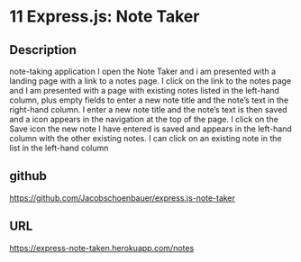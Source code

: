 # 11 Express.js: Note Taker

## Description
 note-taking application
 I open the Note Taker and i am presented with a landing page with a link to a notes page.
 I click on the link to the notes page and I
 am presented with a page with existing notes listed in the left-hand column, plus empty fields to enter a new note title and the note’s text in the right-hand column.
 I enter a new note title and the note’s text is then saved and a
 icon appears in the navigation at the top of the page.
 I click on the Save icon the new note I have entered is saved and appears in the left-hand column with the other existing notes.
 I can click on an existing note in the list in the left-hand column
 
 ## github
 https://github.com/Jacobschoenbauer/express.js-note-taker

 ## URL
 https://express-note-taken.herokuapp.com/notes